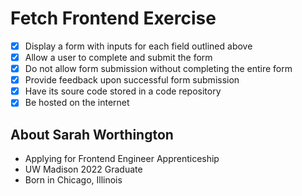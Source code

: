 # Fetch Frontend Exercise
- [x] Display a form with inputs for each field outlined above
- [x] Allow a user to complete and submit the form
- [x] Do not allow form submission without completing the entire form
- [x] Provide feedback upon successful form submission
- [x] Have its soure code stored in a code repository
- [x] Be hosted on the internet

## About Sarah Worthington
* Applying for Frontend Engineer Apprenticeship 
* UW Madison 2022 Graduate
* Born in Chicago, Illinois
